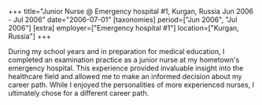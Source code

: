 +++
title="Junior Nurse @ Emergency hospital #1, Kurgan, Russia  Jun 2006 - Jul 2006"
date="2006-07-01"
[taxonomies]
period=["Jun 2006", "Jul 2006"]
[extra]
employer=["Emergency hospital #1"]
location=["Kurgan, Russia"]
+++

During my school years and in preparation for medical education, I completed an examination practice as a junior nurse at my hometown's emergency hospital. This experience provided invaluable insight into the healthcare field and allowed me to make an informed decision about my career path.
While I enjoyed the personalities of more experienced nurses, I ultimately chose for a different career path.